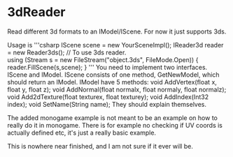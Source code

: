 3dReader
========

Read different 3d formats to an IModel/IScene.
For now it just supports 3ds.  

Usage is
'''csharp
            IScene scene = new YourSceneImpl();
            IReader3d reader = new Reader3ds(); // To use 3ds reader.  
            using (Stream s = new FileStream("object.3ds", FileMode.Open))
            {
                reader.FillScene(s,scene);
            }
'''
You need to implement two interfaces.  IScene and IModel.  IScene consists of one method, GetNewModel, which should return an IModel.
IModel have 5 methods: 
        void AddVertex(float x, float y, float z);
        void AddNormal(float normalx, float normaly, float normalz);
        void Add2dTexture(float texturex, float texturey);
        void AddIndex(Int32 index);
        void SetName(String name);
They should explain themselves.

The added monogame example is not meant to be an example on how to really do it in monogame.  There is for example no checking if UV coords is actually defined etc, it's just a really basic example.

This is nowhere near finished, and I am not sure if it ever will be.  
